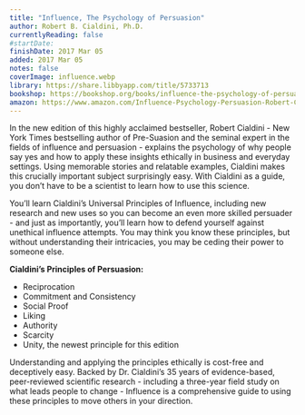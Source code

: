 ```yaml
---
title: "Influence, The Psychology of Persuasion"
author: Robert B. Cialdini, Ph.D.
currentlyReading: false
#startDate:
finishDate: 2017 Mar 05
added: 2017 Mar 05
notes: false
coverImage: influence.webp
library: https://share.libbyapp.com/title/5733713
bookshop: https://bookshop.org/books/influence-the-psychology-of-persuasion/9780062937650
amazon: https://www.amazon.com/Influence-Psychology-Persuasion-Robert-Cialdini/dp/006124189X
---
```


In the new edition of this highly acclaimed bestseller, Robert Cialdini - New York Times bestselling author of Pre-Suasion and the seminal expert in the fields of influence and persuasion - explains the psychology of why people say yes and how to apply these insights ethically in business and everyday settings. Using memorable stories and relatable examples, Cialdini makes this crucially important subject surprisingly easy. With Cialdini as a guide, you don’t have to be a scientist to learn how to use this science.

You’ll learn Cialdini’s Universal Principles of Influence, including new research and new uses so you can become an even more skilled persuader - and just as importantly, you’ll learn how to defend yourself against unethical influence attempts. You may think you know these principles, but without understanding their intricacies, you may be ceding their power to someone else.

**Cialdini’s Principles of Persuasion:**
- Reciprocation
- Commitment and Consistency
- Social Proof
- Liking
- Authority
- Scarcity
- Unity, the newest principle for this edition

Understanding and applying the principles ethically is cost-free and deceptively easy. Backed by Dr. Cialdini’s 35 years of evidence-based, peer-reviewed scientific research - including a three-year field study on what leads people to change - Influence is a comprehensive guide to using these principles to move others in your direction.  
